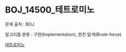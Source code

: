 # BOJ_14500_테트로미노
문제 출처 : BOJ

알고리즘 분류 : 구현(Implementation), 완전 탐색(Brute-force)

[테트로미노](https://www.acmicpc.net/problem/14500)